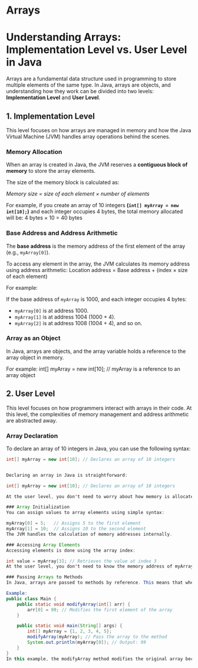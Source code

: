 # Arrays


# Understanding Arrays: Implementation Level vs. User Level in Java

Arrays are a fundamental data structure used in programming to store multiple elements of the same type. In Java, arrays are objects, and understanding how they work can be divided into two levels: **Implementation Level** and **User Level**.



## 1. Implementation Level


This level focuses on how arrays are managed in memory and how the Java Virtual Machine (JVM) handles array operations behind the scenes.

### Memory Allocation

When an array is created in Java, the JVM reserves a **contiguous block of memory** to store the array elements.

The size of the memory block is calculated as:

*Memory size = size of each element × number of elements*

For example, if you create an array of 10 integers **(`int[] myArray = new int[10];`)** and each integer occupies 4 bytes, the total memory allocated will be:
4 bytes × 10 = 40 bytes



### Base Address and Address Arithmetic

The **base address** is the memory address of the first element of the array (e.g., `myArray[0]`).

To access any element in the array, the JVM calculates its memory address using address arithmetic:
Location address = Base address + (index × size of each element)


For example:

If the base address of `myArray` is 1000, and each integer occupies 4 bytes:

- `myArray[0]` is at address 1000.
- `myArray[1]` is at address 1004 (1000 + 4).
- `myArray[2]` is at address 1008 (1004 + 4), and so on.

### Array as an Object

In Java, arrays are objects, and the array variable holds a reference to the array object in memory.

For example:
int[] myArray = new int[10]; // myArray is a reference to an array object

## 2. User Level
This level focuses on how programmers interact with arrays in their code. At this level, the complexities of memory management and address arithmetic are abstracted away.

### Array Declaration

To declare an array of 10 integers in Java, you can use the following syntax:

```java
int[] myArray = new int[10]; // Declares an array of 10 integers


Declaring an array in Java is straightforward:

int[] myArray = new int[10]; // Declares an array of 10 integers

At the user level, you don't need to worry about how memory is allocated or where the array is stored.

### Array Initialization
You can assign values to array elements using simple syntax:

myArray[0] = 5;   // Assigns 5 to the first element
myArray[1] = 10;  // Assigns 10 to the second element
The JVM handles the calculation of memory addresses internally.

### Accessing Array Elements
Accessing elements is done using the array index:

int value = myArray[3]; // Retrieves the value at index 3
At the user level, you don't need to know the memory address of myArray[3]; the JVM handles it for you.

### Passing Arrays to Methods
In Java, arrays are passed to methods by reference. This means that when you pass an array to a method, you are passing a reference to the original array, not a copy of the array. Any changes made to the array inside the method will affect the original array.

Example:
public class Main {
    public static void modifyArray(int[] arr) {
        arr[0] = 99; // Modifies the first element of the array
    }

    public static void main(String[] args) {
        int[] myArray = {1, 2, 3, 4, 5};
        modifyArray(myArray); // Pass the array to the method
        System.out.println(myArray[0]); // Output: 99
    }
}
In this example, the modifyArray method modifies the original array because the array is passed by reference.
